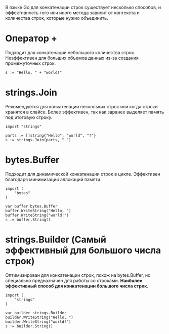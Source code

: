 В языке Go для конкатенации строк существует несколько способов, и эффективность того или иного метода зависит от контекста и количества строк, которые нужно объединить. 

# Оператор +
Подходит для конкатенации небольшого количества строк.
Неэффективен для больших объемов данных из-за создания промежуточных строк.
```
s := "Hello, " + "world!"
```
# strings.Join
Рекомендуется для конкатенации нескольких строк или когда строки хранятся в слайсе.
Более эффективен, так как заранее выделяет память под итоговую строку.
```
import "strings"

parts := []string{"Hello", "world", "!"}
s := strings.Join(parts, " ")
```
# bytes.Buffer
Подходит для динамической конкатенации строк в цикле.
Эффективен благодаря минимизации аллокаций памяти.
```
import (
    "bytes"
)

var buffer bytes.Buffer
buffer.WriteString("Hello, ")
buffer.WriteString("world!")
s := buffer.String()
```
# strings.Builder (Самый эффективный для большого числа строк)
Оптимизирован для конкатенации строк, похож на bytes.Buffer, но специально предназначен для работы со строками.
**Наиболее эффективный способ для конкатенации большого числа строк.**
```
import (
    "strings"
)

var builder strings.Builder
builder.WriteString("Hello, ")
builder.WriteString("world!")
s := builder.String()
```
